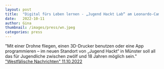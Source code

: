 ```yaml
---
layout: post
title:  "Digital fürs Leben lernen - „Jugend Hackt Lab“ am Leonardo-Campus"
date:   2022-10-11 
author: Gina
thumbnail: /images/press/wn.jpeg
categories: press
---
```

"Mit einer Drohne fliegen, einen 3D-Drucker benutzen oder eine App programmieren – im neuen Standort von „Jugend Hackt“ in Münster soll all das für Jugendliche zwischen zwölf und 18 Jahren möglich sein."
<a href="https://www.wn.de/muenster/jugend-hackt-lab-leonardo-campus-digital-2642300" target="_blank">"Westfälische Nachrichten" 11.10.2022</a>
